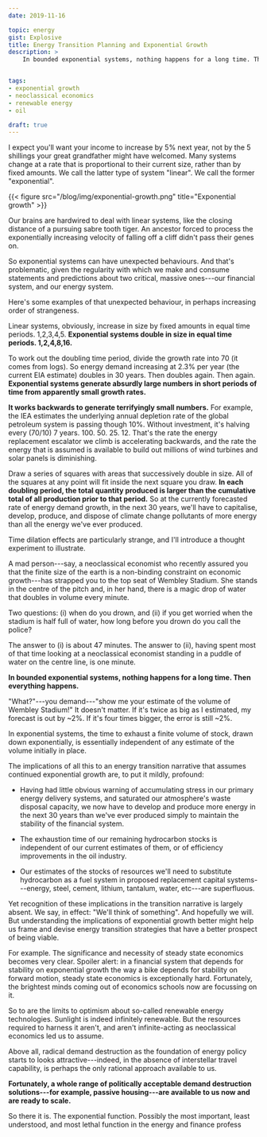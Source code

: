 ```yaml
---
date: 2019-11-16

topic: energy
gist: Explosive
title: Energy Transition Planning and Exponential Growth
description: >
    In bounded exponential systems, nothing happens for a long time. Then everything happens.


tags:
- exponential growth
- neoclassical economics
- renewable energy
- oil

draft: true
---
```


I expect you'll want your income to increase by 5% next year, not by the 5 shillings your great grandfather might have welcomed. Many systems change at a rate that is proportional to their current size, rather than by fixed amounts. We call the latter type of system "linear". We call the former "exponential".

{{< figure src="/blog/img/exponential-growth.png" title="Exponential growth" >}}

Our brains are hardwired to deal with linear systems, like the closing distance of a pursuing sabre tooth tiger. An ancestor forced to process the exponentially increasing velocity of falling off a cliff didn't pass their genes on.

So exponential systems can have unexpected behaviours. And that's problematic, given the regularity with which we make and consume statements and predictions about two critical, massive ones---our financial system, and our energy system.

Here's some examples of that unexpected behaviour, in perhaps increasing order of strangeness.

Linear systems, obviously, increase in size by fixed amounts in equal time periods. 1,2,3,4,5. <strong>Exponential systems double in size in equal time periods. 1,2,4,8,16.</strong>

To work out the doubling time period, divide the growth rate into 70 (it comes from logs). So energy demand increasing at 2.3% per year (the current EIA estimate) doubles in 30 years. Then doubles again. Then again. <strong>Exponential systems generate absurdly large numbers in short periods of time from apparently small growth rates.</strong>

<strong>It works backwards to generate terrifyingly small numbers.</strong> For example, the IEA estimates the underlying annual depletion rate of the global petroleum system is passing though 10%. Without investment, it's halving every (70/10) 7 years. 100. 50. 25. 12. That's the rate the energy replacement escalator we climb is accelerating backwards, and the rate the energy that is assumed is available to build out millions of wind turbines and solar panels is diminishing.

Draw a series of squares with areas that successively double in size. All of the squares at any point will fit inside the next square you draw. <strong>In each doubling period, the total quantity produced is larger than the cumulative total of all production prior to that period.</strong> So at the currently forecasted rate of energy demand growth, in the next 30 years, we'll have to capitalise, develop, produce, and dispose of climate change pollutants of more energy than all the energy we've ever produced.

Time dilation effects are particularly strange, and I'll introduce a thought experiment to illustrate.

A mad person---say, a neoclassical economist who recently assured you that the finite size of the earth is a non-binding constraint on economic growth---has strapped you to the top seat of Wembley Stadium. She stands in the centre of the pitch and, in her hand, there is a magic drop of water that doubles in volume every minute.

Two questions: (i) when do you drown, and (ii) if you get worried when the stadium is half full of water, how long before you drown do you call the police?

The answer to (i) is about 47 minutes. The answer to (ii), having spent most of that time looking at a neoclassical economist standing in a puddle of water on the centre line, is one minute.

<strong>In bounded exponential systems, nothing happens for a long time. Then everything happens.</strong>

"What?"---you demand---"show me your estimate of the volume of Wembley Stadium!" It doesn't matter. If it's twice as big as I estimated, my forecast is out by ~2%. If it's four times bigger, the error is still ~2%.

In exponential systems, the time to exhaust a finite volume of stock, drawn down exponentially, is essentially independent of any estimate of the volume initially in place.

The implications of all this to an energy transition narrative that assumes continued exponential growth are, to put it mildly, profound:

- Having had little obvious warning of accumulating stress in our primary energy delivery systems, and saturated our atmosphere's waste disposal capacity, we now have to develop and produce more energy in the next 30 years than we've ever produced simply to maintain the stability of the financial system.

- The exhaustion time of our remaining hydrocarbon stocks is independent of our current estimates of them, or of efficiency improvements in the oil industry.

- Our estimates of the stocks of resources we'll need to substitute hydrocarbon as a fuel system in proposed replacement capital systems---energy, steel, cement, lithium, tantalum, water, etc---are superfluous.

Yet recognition of these implications in the transition narrative is largely absent. We say, in effect: "We'll think of something". And hopefully we will. But understanding the implications of exponential growth better might help us frame and devise energy transition strategies that have a better prospect of being viable.

For example. The significance and necessity of steady state economics becomes very clear. Spoiler alert: in a financial system that depends for stability on exponential growth the way a bike depends for stability on forward motion, steady state economics is exceptionally hard. Fortunately, the brightest minds coming out of economics schools now are focussing on it.

So to are the limits to optimism about so-called renewable energy technologies. Sunlight is indeed infinitely renewable. But the resources required to harness it aren't, and aren't infinite-acting as neoclassical economics led us to assume.

Above all, radical demand destruction as the foundation of energy policy starts to looks attractive---indeed, in the absence of interstellar travel capability, is perhaps the only rational approach available to us.

<strong>Fortunately, a whole range of politically acceptable demand destruction solutions---for example, passive housing---are available to us now and are ready to scale.</strong>

So there it is. The exponential function. Possibly the most important, least understood, and most lethal function in the energy and finance profess
